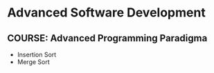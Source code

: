 # Advanced Software Development
## COURSE: Advanced Programming Paradigma

- Insertion Sort
- Merge Sort
